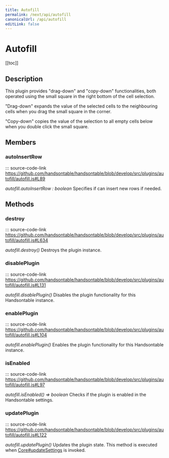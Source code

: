 ```yaml
---
title: Autofill
permalink: /next/api/autofill
canonicalUrl: /api/autofill
editLink: false
---
```


# Autofill

[[toc]]

## Description

This plugin provides "drag-down" and "copy-down" functionalities, both operated using the small square in the right
bottom of the cell selection.

"Drag-down" expands the value of the selected cells to the neighbouring cells when you drag the small
square in the corner.

"Copy-down" copies the value of the selection to all empty cells below when you double click the small square.


## Members

### autoInsertRow
::: source-code-link https://github.com/handsontable/handsontable/blob/develop/src/plugins/autofill/autofill.js#L89
  

_autofill.autoInsertRow : boolean_
Specifies if can insert new rows if needed.


## Methods

### destroy
::: source-code-link https://github.com/handsontable/handsontable/blob/develop/src/plugins/autofill/autofill.js#L634
  

_autofill.destroy()_
Destroys the plugin instance.



### disablePlugin
::: source-code-link https://github.com/handsontable/handsontable/blob/develop/src/plugins/autofill/autofill.js#L131
  

_autofill.disablePlugin()_
Disables the plugin functionality for this Handsontable instance.



### enablePlugin
::: source-code-link https://github.com/handsontable/handsontable/blob/develop/src/plugins/autofill/autofill.js#L104
  

_autofill.enablePlugin()_
Enables the plugin functionality for this Handsontable instance.



### isEnabled
::: source-code-link https://github.com/handsontable/handsontable/blob/develop/src/plugins/autofill/autofill.js#L97
  

_autofill.isEnabled() ⇒ boolean_
Checks if the plugin is enabled in the Handsontable settings.



### updatePlugin
::: source-code-link https://github.com/handsontable/handsontable/blob/develop/src/plugins/autofill/autofill.js#L122
  

_autofill.updatePlugin()_
Updates the plugin state. This method is executed when [Core#updateSettings](./Core/#updateSettings) is invoked.


